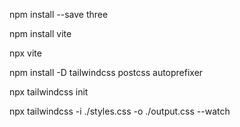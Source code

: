 npm install --save three

npm install vite

npx vite

npm install -D tailwindcss postcss autoprefixer


npx tailwindcss init


npx tailwindcss -i ./styles.css -o ./output.css --watch
